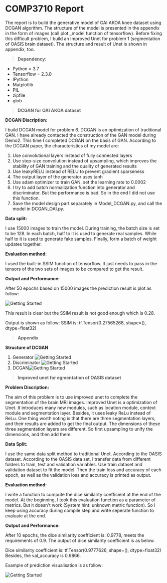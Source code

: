 # **COMP3710 Report**
The report is to build the generative model of OAI AKOA knee dataset using DCGAN algorithm. The structure of the model is presented in the appendix in the form of images (call plot _model function of tensorflow). Before fixing this difficult problem, I build an Improved Unet for problem 1 (segmentation of OASIS brain dataset). The structure and result of Unet is shown in appendix, too.

> **Dependency:**
- Python = 3.7
- Tensorflow = 2.3.0
- IPython
- Matplotlib
- PIL
- zipfile
- glob


>**DCGAN for OAI AKOA dataset**

**DCGAN Discription:**

I build DCGAN model for problem 6. DCGAN is an optimization of traditional GAN. I have already contacted the construction of the GAN model during Demo2. This time I completed DCGAN on the basis of GAN. According to the DCGAN paper, the characteristics of my model are:
1. Use convolutional layers instead of fully connected layers
2. Use step-size convolution instead of upsampling, which improves the stability of GAN training and the quality of generated results
3. Use leakyRELU instead of RELU to prevent gradient sparseness
4. The output layer of the generator uses tanh
5. Use adam optimizer to train GAN, set the learning rate to 0.0002
6. I try to add batch normalization function into generator and discriminator. But the performance is bad. So in the end I did not use this function.
7. Save the model design part separately in Model_DCGAN.py, and call the model in DCGAN_OAI.py.

**Data split:**

I use 15000 images to train the model. During training, the batch size is set to be 128. In each batch, half to it is used to generate real samples. While half to it is used to generate fake samples. Finally, form a batch of weight updates together.

**Evaluation method:**

I used the built-in SSIM function of tensorflow. It just needs to pass in the tensors of the two sets of images to be compared to get the result.

**Output and Performance:**

After 50 epochs based on 15000 images the prediction result is plot as follow:

![Getting Started](./resources/DCGANPredict.png)

This result is clear but the SSIM result is not good enough which is 0.28.

Output is shown as follow:
SSIM is:  tf.Tensor(0.27565268, shape=(), dtype=float32)
>**Appendix**

**Structure of DCGAN**
1. Generator
![Getting Started](./resources/Generator.png)
2. Discriminator
![Getting Started](./resources/Discriminator.png)
3. DCGAN![Getting Started](./resources/Gan.png)

>**Improved unet for egmentation of OASIS dataset**

**Problem Discription:**

The aim of this problem is to use improved unet to complete the segmentation of the brain MRI images. Improved Unet is a optimization of  Unet. It introduces many new modules, such as location module, context module and segmentation layer. Besides, it uses leaky ReLu instead of ReLu. One thing worth noting is that there are three segmentation layers, and their results are added to get the final output. The dimensions of these three segmentation layers are different. So first upsampling to unify the dimensions, and then add them.


**Data Split:**

I use the same data split method to traditional Unet. According to the OASIS dataset. According to the OASIS data set, I transfer data from different folders to train, test and validation variables. Use train dataset and validation dataset to fit the model. Then the train loss and accuracy of each epoch, as well as the validation loss and accuracy is printed as output.

**Evaluation method:**

I write a function to cumpute the dice similarity coefficient at the end of the model. At the beginning, I took this evaluation function as a parameter of metrics. But it doesn't work (System hint: unknown metric function). So I keep using accuracy during compile step and write seperate function to evaluate at the end.

**Output and Performance:**

After 10 epochs, the dice similarity coefficient is: 0.9778, meets the requirements of 0.9. The output of dice similarity coefficient is as below. 

Dice similarity coefficient is:  tf.Tensor(0.9777626, shape=(), dtype=float32)
Besides, the val_accuracy is 0.9866. 

Example of prediction visualisation is as follow:

![Getting Started](./resources/ImprovedUnetPredict.png)
